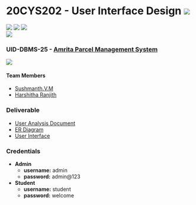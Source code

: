 # 20CYS202 - User Interface Design ![](https://img.shields.io/badge/-Completed-darkgreen)
![](https://img.shields.io/badge/Batch-21CYS-lightgreen) ![](https://img.shields.io/badge/UG-blue) ![](https://img.shields.io/badge/Subject-UID-blue) <br/>
![](https://img.shields.io/badge/Category-BRIG-purple)

### UID-DBMS-25 - [Amrita Parcel Management System](https://sushmanthvm.github.io/20CYS202-UID/Mini-Project/)
![](https://img.shields.io/badge/Template-Own-gold)

#### Team Members
- [Sushmanth.V.M]()
- [Harshitha Ranjith]()

### Deliverable 
- [User Analysis Document](UID-DBMS-25_UAD.pdf)
- [ER Diagram](UID-DBMS-25_ER_Diagram.png)
- [User Interface](UI/)

### Credentials
- **Admin**
  - **username:** admin
  - **password:** admin@123
- **Student**
  - **username:** student
  - **password:** welcome

